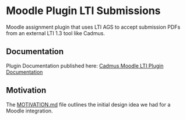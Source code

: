 # Moodle Plugin LTI Submissions

Moodle assignment plugin that uses LTI AGS to accept submission PDFs from an external LTI 1.3 tool like Cadmus.


## Documentation

Plugin Documentation published here: [Cadmus Moodle LTI Plugin Documentation](https://cadmusio.notion.site/Moodle-LTI-Plugin-7286c11664fe4632837a6eebddab49e6?pvs=74)

## Motivation

The [MOTIVATION.md](MOTIVATION.md) file outlines the initial design idea we had for a Moodle integration. 
